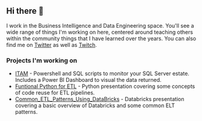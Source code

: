 ## Hi there 👋

I work in the Business Intelligence and Data Engineering space.  You'll see a wide range of things I'm working on here, centered around teaching others within the community things that I have learned over the years.  You can also find me on [Twitter](https://twitter.com/codenamesql) as well as [Twitch](https://www.twitch.tv/codenamesql).


### Projects I'm working on
* [ITAM](https://github.com/Jhiggin/ITAM) - Powershell and SQL scripts to monitor your SQL Server estate.  Includes a Power BI Dashboard to visual the data returned.
* [Funtional Python for ETL](https://github.com/Jhiggin/Functional_Python_for_ETL) - Python presentation covering some concepts of code reuse for ETL pipelines.
* [Common_ETL_Patterns_Using_DataBricks](https://github.com/Jhiggin/Common_ETL_Patterns_Using_DataBricks) - Databricks presentation covering a basic overview of Databricks and some common ELT patterns.

